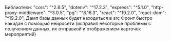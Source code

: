 Библиотеки:
    "cors": "^2.8.5",
    "dotenv": "^17.2.3",
    "express": "^5.1.0",
    "http-proxy-middleware": "^3.0.5",
    "pg": "^8.16.3",
    "react": "^19.2.0",
    "react-dom": "^19.2.0",
Дамп базы данных будет находиться в src
Фронт быстро накидан с помощью нейросети (исправил некоторые проблемы с получением данных, их отправкой и отображением карточек мероприятий)
